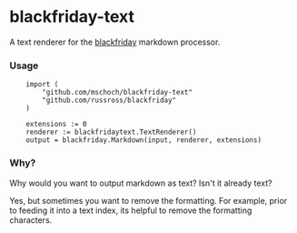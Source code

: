 # blackfriday-text

A text renderer for the [blackfriday](https://github.com/russross/blackfriday) markdown processor.

### Usage

		import (
			"github.com/mschoch/blackfriday-text"
			"github.com/russross/blackfriday"
		)

		extensions := 0
		renderer := blackfridaytext.TextRenderer()
		output = blackfriday.Markdown(input, renderer, extensions)

### Why?

Why would you want to output markdown as text?  Isn't it already text?

Yes, but sometimes you want to remove the formatting.  For example, prior to feeding it into a text index, its helpful to remove the formatting characters.